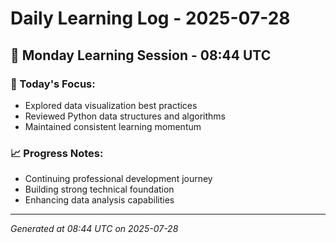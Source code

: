 # Daily Learning Log - 2025-07-28

## 📅 Monday Learning Session - 08:44 UTC

### 🎯 Today's Focus:
- Explored data visualization best practices
- Reviewed Python data structures and algorithms
- Maintained consistent learning momentum

### 📈 Progress Notes:
- Continuing professional development journey
- Building strong technical foundation
- Enhancing data analysis capabilities

---
*Generated at 08:44 UTC on 2025-07-28*

